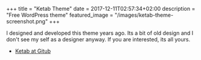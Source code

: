 +++
title = "Ketab Theme"
date = 2017-12-11T02:57:34+02:00
description = "Free WordPress theme"
featured_image = "/images/ketab-theme-screenshot.png"
+++

I designed and developed this theme years ago. Its a bit of old design and I don't see my self as a designer anyway. If you are interested, its all yours.

+ [Ketab at Gitub](https://github.com/ahmedessamdev/ketab)

